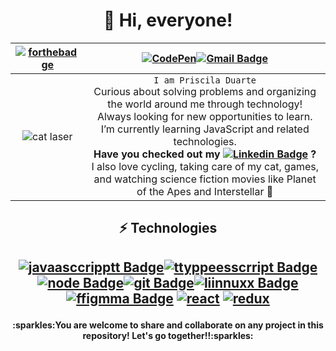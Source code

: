 <h1 align="center"> 🖖 Hi, everyone!</h1>


[![forthebadge](https://forthebadge.com/images/badges/it-works-why.svg)](https://forthebadge.com)|[![CodePen](https://img.shields.io/badge/Codepen-000000?style=for-the-badge&logo=codepen&logoColor=white&link=https://codepen.io/mabi-mabi-mabi)](https://codepen.io/mabi-mabi-mabi)[![Gmail Badge](https://img.shields.io/badge/-duartecostap@gmail.com-c14438?style=flat-square&logo=Gmail&logoColor=white&link=mailto:duartecostap@gmail.com)](mailto:duartecostap@gmail.com)
:-------------------------:|:-------------------------:
![cat laser](https://i.pinimg.com/originals/32/17/dc/3217dc9cfd81473abaf6e58384581df8.gif)   | ```I am Priscila Duarte``` <br>Curious about solving problems and organizing the world around me through technology! <br>Always looking for new opportunities to learn. I’m currently learning JavaScript and related technologies. <br>**Have you checked out my [![Linkedin Badge](https://img.shields.io/badge/-LinkedIn-blue?style=flat-square&logo=Linkedin&logoColor=white&link=https://https://www.linkedin.com/in/prisciladuarte1993/)](https://www.linkedin.com/in/prisciladuarte1993/) ?** <br>I also love cycling, taking care of my cat, games, and watching science fiction movies like Planet of the Apes and Interstellar 🚀

<h2 align="center"> ⚡ Technologies </h2>

<h2 align="center">
  
[![javaasccripptt Badge](https://img.shields.io/badge/JavaScript-323330?style=for-the-badge&logo=javascript&logoColor=F7DF1E&link=https://github.com/prisciladuarte)](https://github.com/prisciladuarte)[![ttyppeesscrript Badge](https://img.shields.io/badge/TypeScript-007ACC?style=for-the-badge&logo=typescript&logoColor=white&link=https://github.com/prisciladuarte)](https://github.com/prisciladuarte)[![node Badge](https://img.shields.io/badge/Node.js-339933?style=for-the-badge&logo=nodedotjs&logoColor=white&link=https://github.com/prisciladuarte)](https://github.com/prisciladuarte)[![git Badge](https://img.shields.io/badge/Git-F05032?style=for-the-badge&logo=git&logoColor=white&link=https://github.com/prisciladuarte)](https://github.com/prisciladuarte)[![liinnuxx Badge](https://img.shields.io/badge/Linux-FCC624?style=for-the-badge&logo=linux&logoColor=black&link=https://github.com/prisciladuarte)](https://github.com/prisciladuarte)[![ffigmma Badge](https://img.shields.io/badge/Figma-F24E1E?style=for-the-badge&logo=figma&logoColor=white&link=https://github.com/prisciladuarte)](https://github.com/prisciladuarte)
[![react](https://img.shields.io/badge/React-20232A?style=for-the-badge&logo=react&logoColor=61DAFB&link=https://github.com/prisciladuarte)](https://github.com/prisciladuarte)
[![redux](https://img.shields.io/badge/Redux-593D88?style=for-the-badge&logo=redux&logoColor=white&link=https://github.com/prisciladuarte)](https://github.com/prisciladuarte)

</h2>

<h4 align="center"> :sparkles:You are welcome to share and collaborate on any project in this repository! Let's go together!!:sparkles:</h4>
